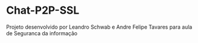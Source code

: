 # Chat-P2P-SSL

Projeto desenvolvido por Leandro Schwab e Andre Felipe Tavares para aula de Seguranca da informação
